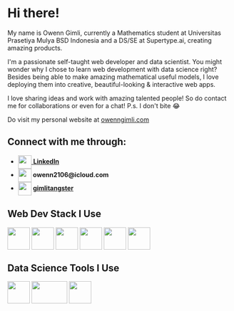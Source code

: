 <h1>Hi there!</h1>

<p>My name is Owenn Gimli, currently a Mathematics student at Universitas Prasetiya Mulya BSD Indonesia and a DS/SE at Supertype.ai, creating amazing products.</p>

<p>I'm a passionate self-taught web developer and data scientist. You might wonder why I chose to learn web development with data science right? Besides being able to make amazing mathematical useful models, I love deploying them into creative, beautiful-looking & interactive web apps.</p>

<p>I love sharing ideas and work with amazing talented people! So do contact me for collaborations or even for a chat! P.s. I don't bite 😂</p>

<p>Do visit my personal website at <a href="https://owenngimli.com">owenngimli.com</a></p>

<h2>Connect with me through:</h2>
<ul>
    <li><img src="https://upload.wikimedia.org/wikipedia/commons/thumb/c/ca/LinkedIn_logo_initials.png/768px-LinkedIn_logo_initials.png" height="30" width="30" align="center"><a href="https://www.linkedin.com/in/owenn-gimli-8567b1196/">          <strong>LinkedIn</strong></a></li>
    <li><img src="https://w7.pngwing.com/pngs/249/944/png-transparent-icloud-email-iphone-apple-email-miscellaneous-blue-heart.png" height="30" width="30" align="center"><strong>          owenn2106@icloud.com</strong></li>
    <li><img src="https://upload.wikimedia.org/wikipedia/commons/thumb/e/e7/Instagram_logo_2016.svg/768px-Instagram_logo_2016.svg.png" height="30" width="30" align="center"><strong>          <a href="https://www.instagram.com/gimli_tangster/">gimlitangster</a></strong></li>
</ul>

<h2>Web Dev Stack I Use</h2>
<div>
    <img src="https://cdn.pixabay.com/photo/2017/08/05/11/16/logo-2582748_640.png" height="50" width="50" align="center">
    <img src="https://cdn.pixabay.com/photo/2017/08/05/11/16/logo-2582747_1280.png" height="50" width="50" align="center">
    <img src="https://upload.wikimedia.org/wikipedia/commons/thumb/9/99/Unofficial_JavaScript_logo_2.svg/1024px-Unofficial_JavaScript_logo_2.svg.png" height="50"       width="50" align="center">
    <img src="https://w7.pngwing.com/pngs/452/495/png-transparent-react-javascript-angularjs-ionic-github-text-logo-symmetry-thumbnail.png" height="50" width="50"       align="center">
    <img src="https://encrypted-tbn0.gstatic.com/images?q=tbn:ANd9GcQAol6ee04wbzdltVJBsnm_1TGwpQYidVFwvw&usqp=CAU" height="50" width="50" align="center">
    <img src="https://www.logo.wine/a/logo/PostgreSQL/PostgreSQL-Logo.wine.svg" height="50" width="50" align="center">
</div>

<h2>Data Science Tools I Use</h2>
<div>
    <img src="https://upload.wikimedia.org/wikipedia/commons/thumb/c/c3/Python-logo-notext.svg/2048px-Python-logo-notext.svg.png" height="50" width="50" align="center">
    <img src="https://miro.medium.com/max/1200/1*rFW4kjSDfM_SFYe0wghe4Q.png" height="50" width="80" align="center">
    <img src="https://colab.research.google.com/img/colab_favicon_256px.png" height="50" width="50" align="center">
</div>



